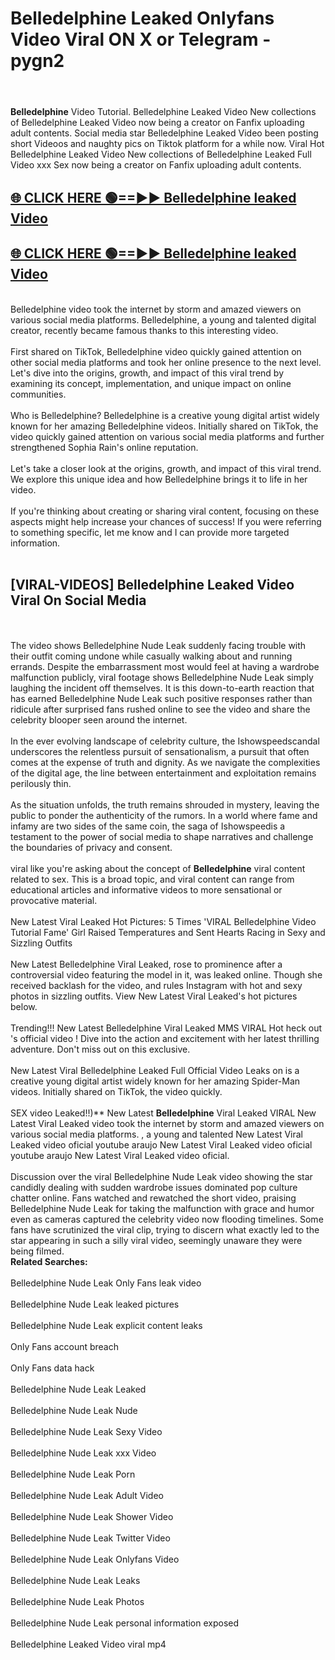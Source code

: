 <h1> Belledelphine Leaked Onlyfans Video Viral ON X or Telegram - pygn2 </h1>

# 
<br>
<strong>Belledelphine</strong> Video Tutorial. Belledelphine Leaked Video New collections of  Belledelphine Leaked Video now being a creator on Fanfix uploading adult contents. Social media star Belledelphine Leaked Video been posting short Videoos and naughty pics on Tiktok platform for a while now. Viral Hot Belledelphine Leaked Video New collections of Belledelphine Leaked Full Video xxx Sex now being a creator on Fanfix uploading adult contents.
<br>

## [🌐 CLICK HERE 🟢==►► Belledelphine leaked Video ](https://onlyclips.site?title=Belledelphine&ref=git)


## [🌐 CLICK HERE 🟢==►► Belledelphine leaked Video ](https://onlyclips.site?title=Belledelphine&ref=git)

<br>
Belledelphine video took the internet by storm and amazed viewers on various social media platforms. Belledelphine, a young and talented digital creator, recently became famous thanks to this interesting video.
<br><br>
First shared on TikTok, Belledelphine video quickly gained attention on other social media platforms and took her online presence to the next level. Let's dive into the origins, growth, and impact of this viral trend by examining its concept, implementation, and unique impact on online communities.
<br><br>
Who is Belledelphine? Belledelphine is a creative young digital artist widely known for her amazing Belledelphine videos. Initially shared on TikTok, the video quickly gained attention on various social media platforms and further strengthened Sophia Rain's online reputation.
<br><br>
Let's take a closer look at the origins, growth, and impact of this viral trend. We explore this unique idea and how Belledelphine brings it to life in her video.
<br><br>
If you're thinking about creating or sharing viral content, focusing on these aspects might help increase your chances of success! If you were referring to something specific, let me know and I can provide more targeted information.
<br><br>
<h2>[VIRAL-VIDEOS] Belledelphine Leaked Video Viral On Social Media</h2>
<br><br>
The video shows Belledelphine Nude Leak suddenly facing trouble with their outfit coming undone while casually walking about and running errands. Despite the embarrassment most would feel at having a wardrobe malfunction publicly, viral footage shows Belledelphine Nude Leak simply laughing the incident off themselves. It is this down-to-earth reaction that has earned Belledelphine Nude Leak such positive responses rather than ridicule after surprised fans rushed online to see the video and share the celebrity blooper seen around the internet.
<br><br>
In the ever evolving landscape of celebrity culture, the Ishowspeedscandal underscores the relentless pursuit of sensationalism, a pursuit that often comes at the expense of truth and dignity. As we navigate the complexities of the digital age, the line between entertainment and exploitation remains perilously thin.
<br><br>
As the situation unfolds, the truth remains shrouded in mystery, leaving the public to ponder the authenticity of the rumors. In a world where fame and infamy are two sides of the same coin, the saga of Ishowspeedis a testament to the power of social media to shape narratives and challenge the boundaries of privacy and consent.
<br><br>
viral like you're asking about the concept of <strong>Belledelphine</strong> viral content related to sex. This is a broad topic, and viral content can range from educational articles and informative videos to more sensational or provocative material.
<br><br>
New Latest Viral Leaked Hot Pictures: 5 Times 'VIRAL Belledelphine Video Tutorial Fame' Girl Raised Temperatures and Sent Hearts Racing in Sexy and Sizzling Outfits
<br><br>
New Latest Belledelphine Viral Leaked, rose to prominence after a controversial video featuring the model in it, was leaked online. Though she received backlash for the video, and rules Instagram with hot and sexy photos in sizzling outfits. View New Latest Viral Leaked's hot pictures below.
<br><br>
Trending!!! New Latest Belledelphine Viral Leaked MMS VIRAL Hot heck out 's official video ! Dive into the action and excitement with her latest thrilling adventure. Don't miss out on this exclusive.
<br><br>
New Latest Viral Belledelphine Leaked Full Official Video Leaks on  is a creative young digital artist widely known for her amazing Spider-Man videos. Initially shared on TikTok, the video quickly.
<br><br>
SEX video Leaked!!)** New Latest <strong>Belledelphine</strong> Viral Leaked VIRAL New Latest Viral Leaked video took the internet by storm and amazed viewers on various social media platforms. , a young and talented New Latest Viral Leaked video oficial youtube araujo New Latest Viral Leaked video oficial youtube araujo New Latest Viral Leaked video oficial.
<br><br>
Discussion over the viral Belledelphine Nude Leak video showing the star candidly dealing with sudden wardrobe issues dominated pop culture chatter online. Fans watched and rewatched the short video, praising Belledelphine Nude Leak for taking the malfunction with grace and humor even as cameras captured the celebrity video now flooding timelines. Some fans have scrutinized the viral clip, trying to discern what exactly led to the star appearing in such a silly viral video, seemingly unaware they were being filmed.
<br>
<strong>Related Searches:</strong>
<br><br>
Belledelphine Nude Leak Only Fans leak video
<br><br>
Belledelphine Nude Leak leaked pictures
<br><br>
Belledelphine Nude Leak explicit content leaks
<br><br>
Only Fans account breach
<br><br>
Only Fans data hack
<br><br>
Belledelphine Nude Leak Leaked
<br><br>
Belledelphine Nude Leak Nude
<br><br>
Belledelphine Nude Leak Sexy Video
<br><br>
Belledelphine Nude Leak xxx Video
<br><br>
Belledelphine Nude Leak Porn
<br><br>
Belledelphine Nude Leak Adult Video
<br><br>
Belledelphine Nude Leak Shower Video
<br><br>
Belledelphine Nude Leak Twitter Video
<br><br>
Belledelphine Nude Leak Onlyfans Video
<br><br>
Belledelphine Nude Leak Leaks
<br><br>
Belledelphine Nude Leak Photos
<br><br>
Belledelphine Nude Leak personal information exposed
<br><br>
Belledelphine Leaked Video viral mp4